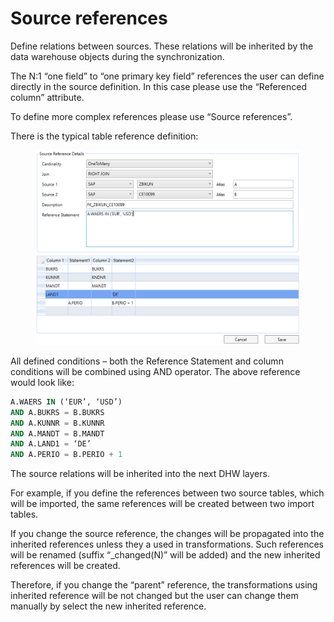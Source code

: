 # Source references

Define relations between sources. These relations will be inherited by the data warehouse objects during the synchronization.&#x20;

The N:1 “one field” to “one primary key field” references the user can define directly in the source definition. In this case please use the “Referenced column” attribute.&#x20;

To define more complex references please use “Source references”.&#x20;

There is the typical table reference definition:

<figure><img src="../../.gitbook/assets/image (7).png" alt=""><figcaption></figcaption></figure>

All defined conditions – both the Reference Statement and column conditions will be combined using AND operator. The above reference would look like:&#x20;

```sql
A.WAERS IN (‘EUR’, ‘USD’) 
AND A.BUKRS = B.BUKRS 
AND A.KUNNR = B.KUNNR 
AND A.MANDT = B.MANDT 
AND A.LAND1 = ‘DE’ 
AND A.PERIO = B.PERIO + 1
```

The source relations will be inherited into the next DHW layers.&#x20;

For example, if you define the references between two source tables, which will be imported, the same references will be created between two import tables.&#x20;

If you change the source reference, the changes will be propagated into the inherited references unless they a used in transformations. Such references will be renamed (suffix “\_changed(N)” will be added) and the new inherited references will be created.&#x20;

Therefore, if you change the “parent” reference, the transformations using inherited reference will be not changed but the user can change them manually by select the new inherited reference.
